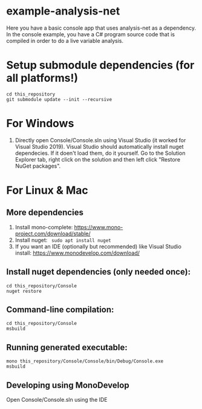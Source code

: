 # example-analysis-net

Here you have a basic console app that uses analysis-net as a dependency. In the console example, you have a C# program source code that is compiled in order to do a live variable analysis.

# Setup submodule dependencies (for all platforms!)
```
cd this_repository
git submodule update --init --recursive
```
# For Windows
1. Directly open Console/Console.sln using Visual Studio (it worked for Visual Studio 2019).
Visual Studio should automatically install nuget dependecies. If it doen't load them, do it yourself.
Go to the Solution Explorer tab, right click on the solution and then left click "Restore NuGet packages".

# For Linux & Mac

## More dependencies
1. Install mono-complete: https://www.mono-project.com/download/stable/
2. Install nuget: ``` sudo apt install nuget```
3. If you want an IDE (optionally but recommended) like Visual Studio install: https://www.monodevelop.com/download/

## Install nuget dependencies (only needed once):
```
cd this_repository/Console
nuget restore
```
## Command-line compilation:
```
cd this_repository/Console
msbuild 
```
## Running generated executable:
```
mono this_repository/Console/Console/bin/Debug/Console.exe
msbuild 
```
## Developing using MonoDevelop
Open Console/Console.sln using the IDE
